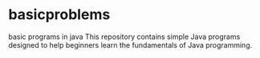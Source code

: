 # basicproblems
 basic programs in java
 This repository contains simple Java programs designed to help beginners learn the fundamentals of Java programming.



